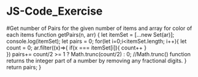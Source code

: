 # JS-Code_Exercise
#Get number of Pairs for the given number of items and array for color of each items
function getPairs(n, arr) {
    let itemSet = [...new Set(ar)];
    console.log(itemSet);
    let pairs = 0;
    for(let i=0;i<itemSet.length; i++){
        let count = 0;
        ar.filter((x)=>{
            if(x === itemSet[i]){
                count++
            }  
        })
        pairs+= count/2 >= 1 ? Math.trunc(count/2) : 0;  //Math.trunc() function returns the integer part of a number by removing any fractional digits.
    }
    return pairs;
}

